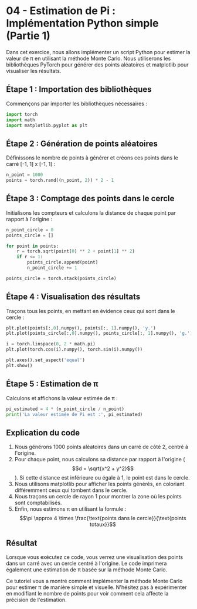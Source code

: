 # 04 - Estimation de Pi : Implémentation Python simple (Partie 1)

Dans cet exercice, nous allons implémenter un script Python pour estimer la valeur de π en utilisant la méthode Monte Carlo. Nous utiliserons les bibliothèques PyTorch pour générer des points aléatoires et matplotlib pour visualiser les résultats.

## Étape 1 : Importation des bibliothèques

Commençons par importer les bibliothèques nécessaires :

```python
import torch
import math
import matplotlib.pyplot as plt
```

## Étape 2 : Génération de points aléatoires

Définissons le nombre de points à générer et créons ces points dans le carré [-1, 1] x [-1, 1] :

```python
n_point = 1000
points = torch.rand((n_point, 2)) * 2 - 1
```

## Étape 3 : Comptage des points dans le cercle

Initialisons les compteurs et calculons la distance de chaque point par rapport à l'origine :

```python
n_point_circle = 0
points_circle = []

for point in points:
    r = torch.sqrt(point[0] ** 2 + point[1] ** 2)
    if r <= 1:
        points_circle.append(point)
        n_point_circle += 1

points_circle = torch.stack(points_circle)
```

## Étape 4 : Visualisation des résultats

Traçons tous les points, en mettant en évidence ceux qui sont dans le cercle :

```python
plt.plot(points[:,0].numpy(), points[:, 1].numpy(), 'y.')
plt.plot(points_circle[:,0].numpy(), points_circle[:, 1].numpy(), 'g.')

i = torch.linspace(0, 2 * math.pi)
plt.plot(torch.cos(i).numpy(), torch.sin(i).numpy())

plt.axes().set_aspect('equal')
plt.show()
```

## Étape 5 : Estimation de π

Calculons et affichons la valeur estimée de π :

```python
pi_estimated = 4 * (n_point_circle / n_point)
print('La valeur estimée de Pi est :', pi_estimated)
```

## Explication du code

1. Nous générons 1000 points aléatoires dans un carré de côté 2, centré à l'origine.
2. Pour chaque point, nous calculons sa distance par rapport à l'origine ($$d = \sqrt{x^2 + y^2}$$). Si cette distance est inférieure ou égale à 1, le point est dans le cercle.
3. Nous utilisons matplotlib pour afficher les points générés, en coloriant différemment ceux qui tombent dans le cercle.
4. Nous traçons un cercle de rayon 1 pour montrer la zone où les points sont comptabilisés.
5. Enfin, nous estimons π en utilisant la formule : $$\pi \approx 4 \times \frac{\text{points dans le cercle}}{\text{points totaux}}$$

## Résultat

Lorsque vous exécutez ce code, vous verrez une visualisation des points dans un carré avec un cercle centré à l'origine. Le code imprimera également une estimation de π basée sur la méthode Monte Carlo.

Ce tutoriel vous a montré comment implémenter la méthode Monte Carlo pour estimer π de manière simple et visuelle. N'hésitez pas à expérimenter en modifiant le nombre de points pour voir comment cela affecte la précision de l'estimation.
